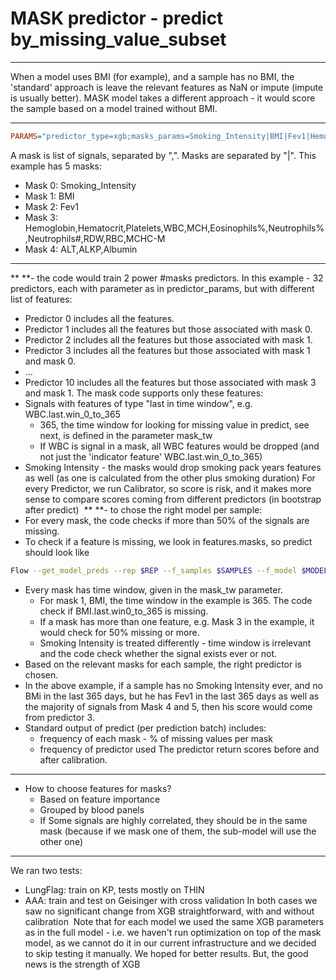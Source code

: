 # MASK predictor - predict by_missing_value_subset
****
When a model uses BMI (for example), and a sample has no BMI, the 'standard' approach is leave the relevant features as NaN or impute (impute is usually better).
MASK model takes a different approach - it would score the sample based on a model trained without BMI.
****

```ini
PARAMS="predictor_type=xgb;masks_params=Smoking_Intensity|BMI|Fev1|Hemoglobin,Hematocrit,Platelets,WBC,MCH,Eosinophils%,Neutrophils%,Neutrophils#,RDW,RBC,MCHC-M|ALT,ALKP,Albumin;masks_tw=0,365,365,365,365;predictor_params=${XGB_PARAMS}"
```
A mask is list of signals, separated by ",". Masks are separated by "|". This example has 5 masks:

- Mask 0: Smoking_Intensity
- Mask 1: BMI
- Mask 2: Fev1
- Mask 3: Hemoglobin,Hematocrit,Platelets,WBC,MCH,Eosinophils%,Neutrophils%,Neutrophils#,RDW,RBC,MCHC-M
- Mask 4: ALT,ALKP,Albumin
****
** **- the code would train 2 power #masks predictors. In this example - 32 predictors, each with parameter as in predictor_params, but with different list of features:

- Predictor 0 includes all the features.
- Predictor 1 includes all the features but those associated with mask 0.
- Predictor 2 includes all the features but those associated with mask 1.
- Predictor 3 includes all the features but those associated with mask 1 and mask 0.
- ...
- Predictor 10 includes all the features but those associated with mask 3 and mask 1.
The mask code supports only these features:
- Signals with features of type "last in time window", e.g. WBC.last.win_0_to_365
    - 365, the time window for looking for missing value in predict, see next, is defined in the parameter mask_tw
    - If WBC is signal in a mask, all WBC features would be dropped (and not just the 'indicator feature' WBC.last.win_0_to_365)
- Smoking Intensity - the masks would drop smoking pack years features as well (as one is calculated from the other plus smoking duration)
For every Predictor, we run Calibrator, so score is risk, and it makes more sense to compare scores coming from different predictors (in bootstrap after predict) 
** **- to chose the right model per sample:
- For every mask, the code checks if more than 50% of the signals are missing.
- To check if a feature is missing, we look in features.masks, so predict should look like

```bash
Flow --get_model_preds --rep $REP --f_samples $SAMPLES --f_model $MODEL --f_preds $PREDS --change_model_init "object_type_name=MedModel;change_command={generate_masks_for_features=1}" 
```

- Every mask has time window, given in the mask_tw parameter.
    - For mask 1, BMI, the time window in the example is 365. The code check if BMI.last.win0_to_365 is missing.
    - If a mask has more than one feature, e.g. Mask 3 in the example, it would check for 50% missing or more.
    - Smoking Intensity is treated differently - time window is irrelevant and the code check whether the signal exists ever or not.
- Based on the relevant masks for each sample, the right predictor is chosen.
- In the above example, if a sample has no Smoking Intensity ever, and no BMi in the last 365 days, but he has Fev1 in the last 365 days as well as the majority of signals from Mask 4 and 5, then his score would come from predictor 3.
- Standard output of predict (per prediction batch) includes:
    - frequency of each mask - % of missing values per mask
    - frequency of predictor used
The predictor return scores before and after calibration.
****

- How to choose features for masks?
    - Based on feature importance
    - Grouped by blood panels
    - If Some signals are highly correlated, they should be in the same mask (because if we mask one of them, the sub-model will use the other one)
****
We ran two tests:

- LungFlag: train on KP, tests mostly on THIN
- AAA: train and test on Geisinger with cross validation
In both cases we saw no significant change from XGB straightforward, with and without calibration 
Note that for each model we used the same XGB parameters as in the full model - i.e. we haven't run optimization on top of the mask model, as we cannot do it in our current infrastructure and we decided to skip testing it manually.
We hoped for better results. But, the good news is the strength of XGB  
 
 
 
 
